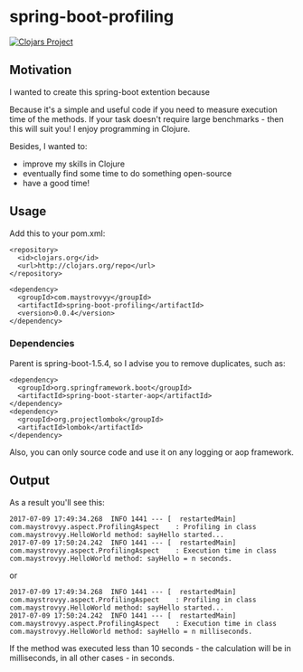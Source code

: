 # spring-boot-profiling
[![Clojars Project](https://img.shields.io/clojars/v/com.maystrovyy/spring-boot-profiling.svg)](https://clojars.org/com.maystrovyy/spring-boot-profiling)

## Motivation

I wanted to create this spring-boot extention because 

Because it's a simple and useful code if you need to measure execution time of the methods. 
If your task doesn't require large benchmarks - then this will suit you!
I enjoy programming in Clojure.

Besides, I wanted to:
* improve my skills in Clojure
* eventually find some time to do something open-source
* have a good time!

## Usage

Add this to your pom.xml:

```
<repository>
  <id>clojars.org</id>
  <url>http://clojars.org/repo</url>
</repository>
```
```
<dependency>
  <groupId>com.maystrovyy</groupId>
  <artifactId>spring-boot-profiling</artifactId>
  <version>0.0.4</version>
</dependency>
```

### Dependencies
Parent is spring-boot-1.5.4, so I advise you to remove duplicates, such as:
```
<dependency>
  <groupId>org.springframework.boot</groupId>
  <artifactId>spring-boot-starter-aop</artifactId>
</dependency>
<dependency>
  <groupId>org.projectlombok</groupId>
  <artifactId>lombok</artifactId>
</dependency>
```
Also, you can only source code and use it on any logging or aop framework.

## Output
As a result you'll see this:
```
2017-07-09 17:49:34.268  INFO 1441 --- [  restartedMain] com.maystrovyy.aspect.ProfilingAspect    : Profiling in class com.maystrovyy.HelloWorld method: sayHello started...
2017-07-09 17:50:24.242  INFO 1441 --- [  restartedMain] com.maystrovyy.aspect.ProfilingAspect    : Execution time in class com.maystrovyy.HelloWorld method: sayHello = n seconds.
```
or
```
2017-07-09 17:49:34.268  INFO 1441 --- [  restartedMain] com.maystrovyy.aspect.ProfilingAspect    : Profiling in class com.maystrovyy.HelloWorld method: sayHello started...
2017-07-09 17:50:24.242  INFO 1441 --- [  restartedMain] com.maystrovyy.aspect.ProfilingAspect    : Execution time in class com.maystrovyy.HelloWorld method: sayHello = n milliseconds.
```
If the method was executed less than 10 seconds - the calculation will be in milliseconds, in all other cases - in seconds.
